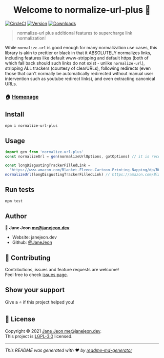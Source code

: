 <h1 align="center">Welcome to normalize-url-plus 👋</h1>

[![CircleCI](https://circleci.com/gh/JaneJeon/normalize-url-plus.svg?style=shield)](https://circleci.com/gh/JaneJeon/normalize-url-plus)
[![Version](https://img.shields.io/npm/v/normalize-url-plus)](https://www.npmjs.com/package/normalize-url-plus)
[![Downloads](https://img.shields.io/npm/dt/normalize-url-plus)](https://www.npmjs.com/package/normalize-url-plus)

> normalize-url plus additional features to supercharge link normalization!

While `normalize-url` is good enough for many normalization use cases, this library is akin to prettier or black in that it ABSOLUTELY normalizes links, including features like default www-stripping and default https (both of which fall back should such links do not exist - unlike `normalize-url`), stripping ALL trackers (courtesy of clearURLs), following redirects (even those that can't normally be automatically redirected without manual user intervention such as youtube redirect links), and even extracting canonical URLs.

### 🏠 [Homepage](https://github.com/JaneJeon/normalize-url-plus)

## Install

```sh
npm i normalize-url-plus
```

## Usage

```js
import gen from 'normalize-url-plus'
const normalizeUrl = gen(normalizeUrlOptions, gotOptions) // it is recommended to fill out the caching options for got

const longDisgustingTrackerFilledLink =
  'https://www.amazon.com/Blanket-Fleece-Cartoon-Printing-Napping/dp/B089G4JDVB/ref=sr_1_1?keywords=hello%20kitty&sr=8-1' // eww
normalizeUrl(longDisgustingTrackerFilledLink) // https://amazon.com/Blanket-Fleece-Cartoon-Printing-Napping/dp/B089G4JDVB
```

## Run tests

```sh
npm test
```

## Author

👤 **Jane Jeon <me@janejeon.dev>**

- Website: janejeon.dev
- Github: [@JaneJeon](https://github.com/JaneJeon)

## 🤝 Contributing

Contributions, issues and feature requests are welcome!<br />Feel free to check [issues page](https://github.com/JaneJeon/normalize-url-plus/issues).

## Show your support

Give a ⭐️ if this project helped you!

## 📝 License

Copyright © 2021 [Jane Jeon <me@janejeon.dev>](https://github.com/JaneJeon).<br />
This project is [LGPL-3.0](https://github.com/JaneJeon/normalize-url-plus/blob/main/LICENSE) licensed.

---

_This README was generated with ❤️ by [readme-md-generator](https://github.com/kefranabg/readme-md-generator)_
